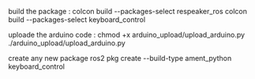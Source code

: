 
build the package :
    colcon build --packages-select respeaker_ros
    colcon build --packages-select keyboard_control

uploade the arduino code :
    chmod +x arduino_upload/upload_arduino.py 
    ./arduino_upload/upload_arduino.py






create any new package 
    ros2 pkg create --build-type ament_python keyboard_control